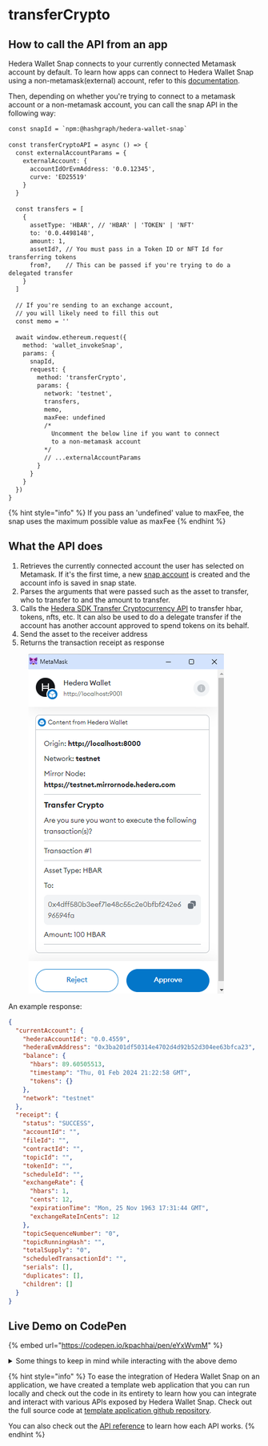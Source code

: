 # transferCrypto

## How to call the API from an app

Hedera Wallet Snap connects to your currently connected Metamask account by default. To learn how apps can connect to Hedera Wallet Snap using a non-metamask(external) account, refer to this [documentation](../#connecting-to-a-non-metamask-external-account).&#x20;

Then, depending on whether you're trying to connect to a metamask account or a non-metamask account, you can call the snap API in the following way:

```tsx
const snapId = `npm:@hashgraph/hedera-wallet-snap`

const transferCryptoAPI = async () => {
  const externalAccountParams = {
    externalAccount: {
      accountIdOrEvmAddress: '0.0.12345',
      curve: 'ED25519'
    }
  }

  const transfers = [
    {
      assetType: 'HBAR', // 'HBAR' | 'TOKEN' | 'NFT'
      to: '0.0.4498148',
      amount: 1,
      assetId?, // You must pass in a Token ID or NFT Id for transferring tokens
      from?,    // This can be passed if you're trying to do a delegated transfer
    }
  ]

  // If you're sending to an exchange account, 
  // you will likely need to fill this out
  const memo = '' 

  await window.ethereum.request({
    method: 'wallet_invokeSnap',
    params: {
      snapId,
      request: {
        method: 'transferCrypto',
        params: {
          network: 'testnet',
          transfers,
          memo,
          maxFee: undefined
          /* 
            Uncomment the below line if you want to connect 
            to a non-metamask account
          */
          // ...externalAccountParams
        }
      }
    }
  })
}
```

{% hint style="info" %}
If you pass an 'undefined' value to maxFee, the snap uses the maximum possible value as maxFee
{% endhint %}

## What the API does

1. Retrieves the currently connected account the user has selected on Metamask. If it's the first time, a new [snap account](../../snap-account.md) is created and the account info is saved in snap state.
2. Parses the arguments that were passed such as the asset to transfer, who to transfer to and the amount to transfer.&#x20;
3. Calls the [Hedera SDK Transfer Cryptocurrency API](https://docs.hedera.com/hedera/sdks-and-apis/sdks/accounts-and-hbar/transfer-cryptocurrency) to transfer hbar, tokens, nfts, etc. It can also be used to do a delegate transfer if the account has another account approved to spend tokens on its behalf.
4. Send the asset to the receiver address
5. Returns the transaction receipt as response



<figure><img src="../../../.gitbook/assets/Untitled (9).png" alt=""><figcaption></figcaption></figure>

An example response:

```json
{
  "currentAccount": {
    "hederaAccountId": "0.0.4559",
    "hederaEvmAddress": "0x3ba201df50314e4702d4d92b52d304ee63bfca23",
    "balance": {
      "hbars": 89.60505513,
      "timestamp": "Thu, 01 Feb 2024 21:22:58 GMT",
      "tokens": {}
    },
    "network": "testnet"
  },
  "receipt": {
    "status": "SUCCESS",
    "accountId": "",
    "fileId": "",
    "contractId": "",
    "topicId": "",
    "tokenId": "",
    "scheduleId": "",
    "exchangeRate": {
      "hbars": 1,
      "cents": 12,
      "expirationTime": "Mon, 25 Nov 1963 17:31:44 GMT",
      "exchangeRateInCents": 12
    },
    "topicSequenceNumber": "0",
    "topicRunningHash": "",
    "totalSupply": "0",
    "scheduledTransactionId": "",
    "serials": [],
    "duplicates": [],
    "children": []
  }
}
```

## Live Demo on CodePen

{% embed url="https://codepen.io/kpachhai/pen/eYxWvmM" %}

<details>

<summary>Some things to keep in mind while interacting with the above demo</summary>

* If you're getting any errors with the live demo, make sure you go through the [FAQs](../../../basics/faqs.md) section to learn about what you may be missing. You need to install [Metamask](https://metamask.io/) in your browser for the live demo to work

</details>

{% hint style="info" %}
To ease the integration of Hedera Wallet Snap on an application, we have created a template web application that you can run locally and check out the code in its entirety to learn how you can integrate and interact with various APIs exposed by Hedera Wallet Snap. Check out the full source code at [template application github repository](https://github.com/hashgraph/hedera-metamask-snaps/tree/main/packages/hedera-wallet-snap/packages/site).

You can also check out the [API reference](../) to learn how each API works.
{% endhint %}
